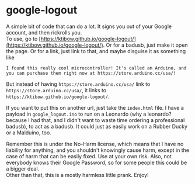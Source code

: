 # google-logout
A simple bit of code that can do a lot. It signs you out of your Google account, and then rickrolls you.  
To use, go to [https://ktibow.github.io/google-logout/](https://ktibow.github.io/google-logout/). Or for a badusb, just make it open the page. Or for a link, just link to that, and maybe disguise it as something like
```
I found this really cool microcontroller! It's called an Arduino, and you can purchase them right now at https://store.arduino.cc/usa/!
```
But instead of having `https://store.arduino.cc/usa/` link to `https://store.arduino.cc/usa/`, it links to `https://ktibow.github.io/google-logout/`.
  
If you want to put this on another url, just take the `index.html` file.
I have a payload in `google_logout.ino` to run on a Leonardo (why a leonardo? because I had that, and I didn't want to waste time ordering a professional badusb), to act as a badusb. It could just as easily work on a Rubber Ducky or a Malduino, too.
  
Remember this is under the No-Harm license, which means that I have no liability for anything, and you shouldn't knowingly cause harm, except in the case of harm that can be easily fixed. Use at your own risk. Also, not everybody knows their Google Password, so for some people this could be a bigger deal.  
Other than that, this is a mostly harmless little prank. Enjoy!  
